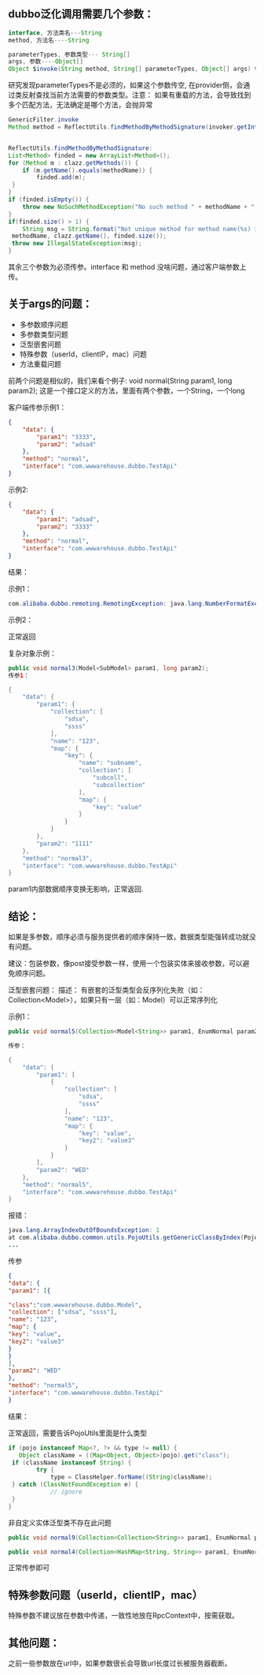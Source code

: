 ## dubbo泛化调用需要几个参数：
```java
interface, 方法类名---String
method, 方法名----String

parameterTypes, 参数类型--- String[]
args, 参数----Object[]
Object $invoke(String method, String[] parameterTypes, Object[] args) throws GenericException;
```
研究发现parameterTypes不是必须的，如果这个参数传空, 在provider侧，会通过类反射查找当前方法需要的参数类型。注意： 如果有重载的方法，会导致找到多个匹配方法，无法确定是哪个方法，会抛异常

```java
GenericFilter.invoke
Method method = ReflectUtils.findMethodByMethodSignature(invoker.getInterface(), name, types);


ReflectUtils.findMethodByMethodSignature:
List<Method> finded = new ArrayList<Method>();
for (Method m : clazz.getMethods()) {
    if (m.getName().equals(methodName)) {
        finded.add(m);
 }
}
if (finded.isEmpty()) {
    throw new NoSuchMethodException("No such method " + methodName + " in class " + clazz);
}
if(finded.size() > 1) {
    String msg = String.format("Not unique method for method name(%s) in class(%s), find %d methods.",
 methodName, clazz.getName(), finded.size());
 throw new IllegalStateException(msg);
}
```
其余三个参数为必须传参。interface 和 method 没啥问题，通过客户端参数上传。

## 关于args的问题：

- 多参数顺序问题
- 多参数类型问题
- 泛型嵌套问题
- 特殊参数（userId，clientIP，mac）问题
- 方法重载问题

前两个问题是相似的，我们来看个例子:
void normal(String param1, long param2);
这是一个接口定义的方法，里面有两个参数，一个String，一个long

客户端传参示例1：
```json
{
    "data": {
        "param1": "3333",
        "param2": "adsad"
    },
    "method": "normal",
    "interface": "com.wwwarehouse.dubbo.TestApi"
}
```

示例2:
```json
{
    "data": {
        "param1": "adsad",
        "param2": "3333"
    },
    "method": "normal",
    "interface": "com.wwwarehouse.dubbo.TestApi"
}
```
结果：

示例1：
```java
com.alibaba.dubbo.remoting.RemotingException: java.lang.NumberFormatException: For input string: "adsad"
```
示例2：

正常返回

复杂对象示例：
```java
public void normal3(Model<SubModel> param1, long param2);
传参1：

{
    "data": {
        "param1": {
            "collection": [
                "sdsa",
                "ssss"
            ],
            "name": "123",
            "map": {
                "key": {
                    "name": "subname",
                    "collection": [
                        "subcoll",
                        "subcollection"
                    ],
                    "map": {
                        "key": "value"
                    }
                }
            }
        },
        "param2": "1111"
    },
    "method": "normal3",
    "interface": "com.wwwarehouse.dubbo.TestApi"
}
```
param1内部数据顺序变换无影响，正常返回.



## 结论：

如果是多参数，顺序必须与服务提供者的顺序保持一致，数据类型能强转成功就没有问题。

建议：包装参数，像post接受参数一样，使用一个包装实体来接收参数，可以避免顺序问题。



泛型嵌套问题：
描述： 有嵌套的泛型类型会反序列化失败（如：Collection<Model<SubModel>>），如果只有一层（如：Model<SubModel>）可以正常序列化

示例1：
```java
public void normal5(Collection<Model<String>> param1, EnumNormal param2);

传参：

{
    "data": {
        "param1": [
            {
                "collection": [
                    "sdsa",
                    "ssss"
                ],
                "name": "123",
                "map": {
                    "key": "value",
                    "key2": "value3"
                }
            }
        ],
        "param2": "WED"
    },
    "method": "normal5",
    "interface": "com.wwwarehouse.dubbo.TestApi"
}
```
报错：
```java
java.lang.ArrayIndexOutOfBoundsException: 1
at com.alibaba.dubbo.common.utils.PojoUtils.getGenericClassByIndex(PojoUtils.java:503)
...
```
传参
```json
{
"data": {
"param1": [{

"class":"com.wwwarehouse.dubbo.Model",
"collection": ["sdsa", "ssss"],
"name": "123",
"map": {
"key": "value",
"key2": "value3"
}
}
],
"param2": "WED"
},
"method": "normal5",
"interface": "com.wwwarehouse.dubbo.TestApi"
}
```
结果：

正常返回，需要告诉PojoUtils里面是什么类型
```java
if (pojo instanceof Map<?, ?> && type != null) {
   Object className = ((Map<Object, Object>)pojo).get("class");
 if (className instanceof String) {
        try {
            type = ClassHelper.forName((String)className);
 } catch (ClassNotFoundException e) {
            // ignore
 }
}
  ```
非自定义实体泛型类不存在此问题
```java
public void normal9(Collection<Collection<String>> param1, EnumNormal param2);

public void normal4(Collection<HashMap<String, String>> param1, EnumNormal param2);
```
正常传参即可

## 特殊参数问题（userId，clientIP，mac）
特殊参数不建议放在参数中传递，一致性地放在RpcContext中，按需获取。

## 其他问题：
之前一些参数放在url中，如果参数很长会导致url长度过长被服务器截断。